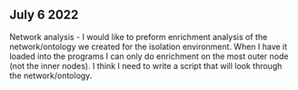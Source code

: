## July 6 2022

Network analysis - I would like to preform enrichment analysis of the network/ontology we created for the isolation environment. When I have it loaded into the programs I can only do enrichment on the most outer node (not the inner nodes). I think I need to write a script that will look through the network/ontology. 
